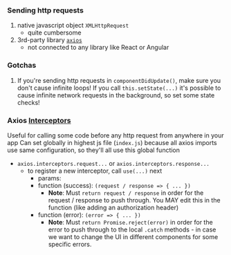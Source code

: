 ### Sending http requests
1) native javascript object `XMLHttpRequest`
    - quite cumbersome
1) 3rd-party library [`axios`](https://github.com/axios/axios)
    - not connected to any library like React or Angular

### Gotchas
1. If you're sending http requests in `componentDidUpdate()`, make sure you don't cause infinite loops! If you call `this.setState(...)` it's possible to cause infinite network requests in the background, so set some state checks!

### Axios [Interceptors](https://github.com/axios/axios#interceptors)
Useful for calling some code before any http request from anywhere in your app
Can set globally in highest js file (`index.js`) because all axios imports use same configuration, so they'll all use this global function
- `axios.interceptors.request...` or `axios.interceptors.response...`
    - to register a new interceptor, call `use(...)` next
        - params:
        - function (success): `(request / response => { ... })`
            - **Note**: Must `return request / response` in order for the request / response to push through. You MAY edit this in the function (like adding an authorization header)
        - function (error): `(error => { ... })`
            - **Note**: Must `return Promise.reject(error)` in order for the error to push through to the local `.catch` methods - in case we want to change the UI in different components for some specific errors.